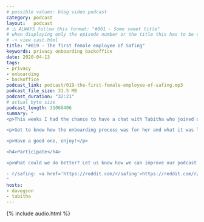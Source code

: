 ```yaml
---
# possible values: blog video podcast
category: podcast
layout:   podcast
# ⚠️ ALWAYS follow this format: "#001 - Some sweet title"
# when displaying only the episode number or the title this has to be constant
# -> view cast.html
title: "#019 - The first female employee of Safing"
keywords: privacy onboarding backoffice
date: 2020-04-13
tags:
- privacy
- onboarding
- backoffice
podcast_link: podcast/019-the-first-female-employee-of-safing.mp3
podcast_file_size: 31.5 MB
podcast_duration: "32:21"
# actual byte size
podcast_length: 31066406
summary: "
<p>This weeks I had the chance to have a chat with Tabitha who joined our team in January 2020. Working in the backoffice she is involved in a wide range of fields. From accounting, to writing reports to audio editing and helping out in content production.</p>

<p>Get to know how the onboarding process was for her and what it was like to be the first female employee of Safing. We also talk about her privacy journey and the importance of meta-data.</p>

<p>Have a good one, enjoy!</p>

<h4>Participate</h4>

<p>What could we do better? Let us know how we can improve our podcast on reddit:</p>

- r/safing: <a href='https://reddit.com/r/safing'>https://reddit.com/r/safing</a><br/>
"
hosts:
- davegson
- tabitha
---
```


{% include audio.html %}
